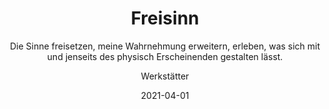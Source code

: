---
title: Freisinn
subtitle: Die Sinne freisetzen, meine Wahrnehmung erweitern, erleben, was sich mit und jenseits des physisch Erscheinenden gestalten lässt.
excerpt: Die Sinne freisetzen, meine Wahrnehmung erweitern, erleben, was sich mit und jenseits des physisch Erscheinenden gestalten lässt.
author: Werkstätter
image: /assets/freisinn-bg.jpg
ogtype: website

layout: page.liquid
permalink: /freisinn/
tags: page
date: 2021-04-01

header: 
    image: /assets/freisinn/freisinn-bg.jpg
sections:
  - template: text_block
    copytext: |-
      Freiräume gewinnen, um Verantwortung zu tragen. Möglichkeiten erweitern, um mich als ganzer Mensch in Aufgaben zu stellen
      In unseren »Freisinn«-Räumen dienen verschiedenste kreative, künstlerische und kontemplative Praktiken der erweiterten Erfahrung von »Führung« oder der Verkörperung von »Verantwortung«. Denn Führung-Annehmen und Verantwortung-Ergreifen lassen sich jenseits der bekannten Pfade leichter erleben - auf sogenannten Umwegen oder in Zwischenräumen, mit der »Weisheit der Hand« oder über das Spiel, wo der »Mensch ganz Mensch« ist. Wir gehen Wege der Übung, wollen die Sinne bewusst frei nutzen, die Wahrnehmung erweitern, erleben, was sich mit und jenseits des physisch Erscheinenden gestalten lässt. Freisinn bedeutet auch freien Sinn zu finden, der als authentischer Teil der eigenen Identität entdeckt werden will.
  - template: image
    src: /assets/icons/werkstatt-freisinn.svg
    blinden_text: Freisinn - überlappende Rechtecke bilden neue Rechtecke, neue Räume
  - template: text_block
    copytext: |- 
      Wir nutzen das Potenzial künstlerischer Prozesse:
      In Zusammenarbeit mit Künstlern und Kollegen der Hochschule für Künste 		im Sozialen Ottersberg gestalten wir mit Teilnehmer:innen künstlerische 		Experimente in verschiedenen Medien, bildnerisch, dramatisch, 		performativ.
      Raumhalter:innen für Presencing, Stille und Erinnern begleiten Wege der 		Achtsamkeit, um zu erschließen, was bislang ungehört blieb oder gerade 		neu entsteht . 
      Inspirationsträger:innen für rituelle Räume kokreieren Erfahrungsfelder, in 		denen wir uns ermächtigen, unser Miteinander schöpferisch schwingend zu 		gestalten.

      »Freisinn« erschließt vorhandene Ressourcen jenseits des kognitiv Bekannten. Lassen wir das kreativ verspielte Kind, den wagemutigen Abendteurer oder die Hüterin des Heiligen doch einmal die Führung zur  Essenz unserer Lebensabsicht übernehmen. Von der Höhe des Gipfels gewinnen wir einen anderen Blick auf den Alltag.
---